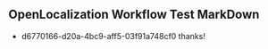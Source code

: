 ## OpenLocalization Workflow Test MarkDown
* d6770166-d20a-4bc9-aff5-03f91a748cf0 thanks!

<!--HONumber=Aug16_HO4-->


